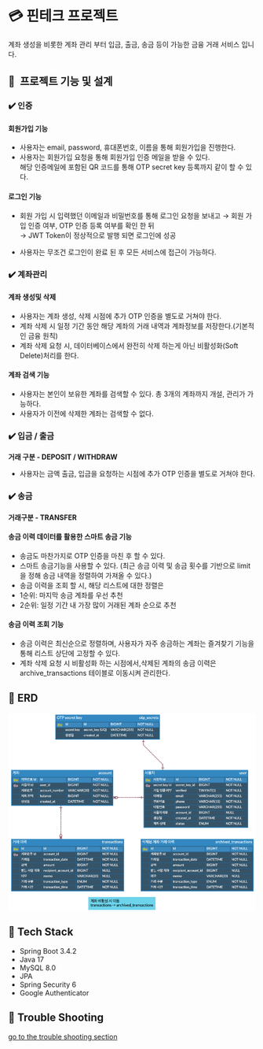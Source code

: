 # 💳 핀테크 프로젝트
계좌 생성을 비롯한 계좌 관리 부터 입금, 출금, 송금 등이 가능한 금융 거래 서비스 입니다.

## 📃  프로젝트 기능 및 설계

### ✔️ 인증

#### 회원가입 기능

- 사용자는 email, password, 휴대폰번호, 이름을 통해 회원가입을 진행한다.
- 사용자는 회원가입 요청을 통해 회원가입 인증 메일을 받을 수 있다.  
  해당 인증메일에 포함된 QR 코드를 통해 OTP secret key 등록까지 같이 할 수 있다.

#### 로그인 기능

- 회원 가입 시 입력했던 이메일과 비밀번호를 통해 로그인 요청을 보내고
  → 회원 가입 인증 여부, OTP 인증 등록 여부를 확인 한 뒤  
  → JWT Token이 정상적으로 발행 되면 로그인에 성공

- 사용자는 무조건 로그인이 완료 된 후  모든 서비스에 접근이 가능하다.


### ✔️ 계좌관리

#### 계좌 생성및 삭제

- 사용자는 계좌 생성, 삭제 시점에 추가 OTP 인증을 별도로 거쳐야 한다.
- 계좌 삭제 시 일정 기간 동안 해당 계좌의 거래 내역과 계좌정보를 저장한다.(기본적인 금융 원칙)
- 계좌 삭제 요청 시, 데이터베이스에서 완전히 삭제 하는게 아닌 비활성화(Soft Delete)처리를 한다.

#### 계좌 검색 기능

- 사용자는 본인이 보유한 계좌를 검색할 수 있다. 총 3개의 계좌까지 개설, 관리가 가능하다.
- 사용자가 이전에 삭제한 계좌는 검색할 수 없다.

### ✔️ 입금 / 출금
**거래 구분 - DEPOSIT / WITHDRAW**

- 사용자는 금액 출금, 입금을 요청하는 시점에 추가 OTP 인증을 별도로 거쳐야 한다.

### ✔️ 송금
**거래구분 - TRANSFER**

#### 송금 이력 데이터를 활용한 스마트 송금 기능

- 송금도 마찬가지로 OTP 인증을 마친 후 할 수 있다.
- 스마트 송금기능을 사용할 수 있다.
  (최근 송금 이력 및 송금 횟수를 기반으로 limit을 정해 송금 내역을 정렬하여 가져올 수 있다.)
- 송금 이력을 조회 할 시, 해당 리스트에 대한 정렬은
- 1순위: 마지막 송금 계좌를 우선 추천
- 2순위: 일정 기간 내 가장 많이 거래된 계좌 순으로 추천

#### 송금 이력 조회 기능

- 송금 이력은 최신순으로 정렬하며, 사용자가 자주 송금하는 계좌는 즐겨찾기 기능을 통해 리스트 상단에 고정할 수 있다.
- 계좌 삭제 요청 시 비활성화 하는 시점에서,삭제된 계좌의 송금 이력은  archive_transactions 테이블로 이동시켜 관리한다.


## 📃 ERD
![ERD](doc/img/erd.png)


## 📃 Tech Stack

- Spring Boot 3.4.2
- Java 17
- MySQL 8.0
- JPA
- Spring Security 6
- Google Authenticator


## 📃 Trouble Shooting
[go to the trouble shooting section](doc/TROUBLE_SHOOTING.md)